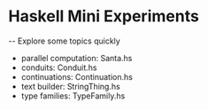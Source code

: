 Haskell Mini Experiments
===========================

-- Explore some topics quickly

* parallel computation: Santa.hs
* conduits: Conduit.hs
* continuations: Continuation.hs
* text builder: StringThing.hs
* type families: TypeFamily.hs

